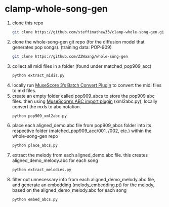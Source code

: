 # clamp-whole-song-gen

1. clone this repo
   ```bash
   git clone https://github.com/steffimathew33/clamp-whole-song-gen.git
   
2. clone the whole-song-gen git repo (for the diffusion model that generates pop songs). (training data: POP-909)
   ```bash
   git clone https://github.com/ZZWaang/whole-song-gen
3. collect all midi files in a folder (found under matched_pop909_acc)
   ```bash
   python extract_midis.py
4. locally run [MuseScore 3’s Batch Convert Plugin](https://musescore.org/en/project/batch-convert) to convert the midi files to mxl files.
5. create an empty folder called pop909_abcs to store the pop909 abc files. then using [MuseScore’s ABC import plugin](https://musescore.org/en/project/abc-importexport) (xml2abc.py), locally convert the mxls to abc notation.
   ```bash
   python pop909_xml2abc.py
6. place each aligned_demo.abc file from pop909_abcs folder into its respective folder (matched_pop909_acc/001, /002, etc.) within the whole-song-gen repo
   ```bash
   python place_abcs.py
7. extract the melody from each aligned_demo.abc file. this creates aligned_demo_melody.abc for each song
   ```bash
   python extract_melodies.py
8. filter out unnecessary info from each aligned_demo_melody.abc file, and generate an embedding (melody_embedding.pt) for the melody, based on the aligned_demo_melody.abc for each song
   ```bash
   python embed_abcs.py
